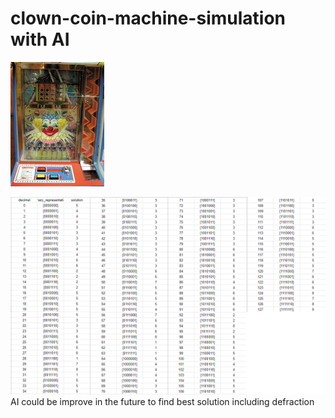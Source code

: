 # clown-coin-machine-simulation with AI
![clown coin machine simulation](images/clown_machine.jpg)

![The best solution to use](images/solution_3.png)
AI could be improve in the future to find best solution including defraction

